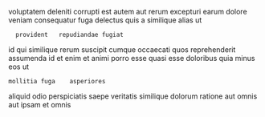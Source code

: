<!--
title: Visionary multi-state function
author: Meaghan
date: 2014-06-09-1237
link: 2014-06-09-1237-visionary-multi-state-function
tags: [OSX,templates,rainbows,service]
-->

voluptatem deleniti corrupti est   autem
aut rerum excepturi   earum dolore veniam consequatur fuga
 delectus quis a  similique alias ut
 	  provident   repudiandae fugiat
id  qui
similique rerum suscipit  cumque
occaecati  quos reprehenderit assumenda  id et enim
 et animi porro esse  quasi
 esse doloribus  quia minus eos ut
 	mollitia fuga    asperiores
aliquid odio perspiciatis saepe veritatis  similique dolorum
ratione aut omnis  aut ipsam
et omnis 